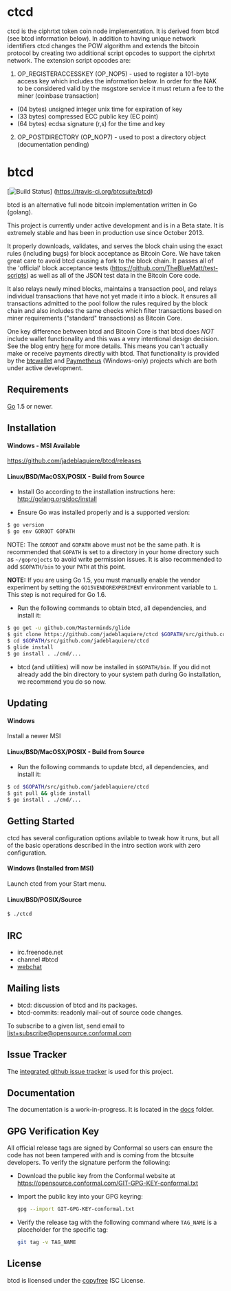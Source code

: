 # ctcd

ctcd is the ciphrtxt token coin node implementation. It is derived from btcd (see btcd information below). In addition to having unique network identifiers ctcd changes the POW algorithm and extends the bitcoin protocol by creating two additional script opcodes to support the ciphrtxt network. The extension script opcodes are:

1. OP_REGISTERACCESSKEY (OP_NOP5) - used to register a 101-byte access key which includes the information below. In order for the NAK to be considered valid by the msgstore service it must return a fee to the miner (coinbase transaction)
 * (04 bytes) unsigned integer unix time for expiration of key
 * (33 bytes) compressed ECC public key (EC point)
 * (64 bytes) ecdsa signature (r,s) for the time and key

2. OP_POSTDIRECTORY (OP_NOP7) - used to post a directory object (documentation pending)

btcd
====

[![Build Status](https://travis-ci.org/btcsuite/btcd.png?branch=master)]
(https://travis-ci.org/btcsuite/btcd)

btcd is an alternative full node bitcoin implementation written in Go (golang).

This project is currently under active development and is in a Beta state.  It
is extremely stable and has been in production use since October 2013.

It properly downloads, validates, and serves the block chain using the exact
rules (including bugs) for block acceptance as Bitcoin Core.  We have taken
great care to avoid btcd causing a fork to the block chain.  It passes all of
the 'official' block acceptance tests
(https://github.com/TheBlueMatt/test-scripts) as well as all of the JSON test
data in the Bitcoin Core code.

It also relays newly mined blocks, maintains a transaction pool, and relays
individual transactions that have not yet made it into a block.  It ensures all
transactions admitted to the pool follow the rules required by the block chain
and also includes the same checks which filter transactions based on
miner requirements ("standard" transactions) as Bitcoin Core.

One key difference between btcd and Bitcoin Core is that btcd does *NOT* include
wallet functionality and this was a very intentional design decision.  See the
blog entry [here](https://blog.conformal.com/btcd-not-your-moms-bitcoin-daemon)
for more details.  This means you can't actually make or receive payments
directly with btcd.  That functionality is provided by the
[btcwallet](https://github.com/btcsuite/btcwallet) and
[Paymetheus](https://github.com/btcsuite/Paymetheus) (Windows-only) projects
which are both under active development.

## Requirements

[Go](http://golang.org) 1.5 or newer.

## Installation

#### Windows - MSI Available

https://github.com/jadeblaquiere/btcd/releases

#### Linux/BSD/MacOSX/POSIX - Build from Source

- Install Go according to the installation instructions here:
  http://golang.org/doc/install

- Ensure Go was installed properly and is a supported version:

```bash
$ go version
$ go env GOROOT GOPATH
```

NOTE: The `GOROOT` and `GOPATH` above must not be the same path.  It is
recommended that `GOPATH` is set to a directory in your home directory such as
`~/goprojects` to avoid write permission issues.  It is also recommended to add
`$GOPATH/bin` to your `PATH` at this point.

**NOTE:** If you are using Go 1.5, you must manually enable the vendor
experiment by setting the `GO15VENDOREXPERIMENT` environment variable to `1`.
This step is not required for Go 1.6.

- Run the following commands to obtain btcd, all dependencies, and install it:

```bash
$ go get -u github.com/Masterminds/glide
$ git clone https://github.com/jadeblaquiere/ctcd $GOPATH/src/github.com/jadeblaquiere/ctcd
$ cd $GOPATH/src/github.com/jadeblaquiere/ctcd
$ glide install
$ go install . ./cmd/...
```

- btcd (and utilities) will now be installed in ```$GOPATH/bin```.  If you did
  not already add the bin directory to your system path during Go installation,
  we recommend you do so now.

## Updating

#### Windows

Install a newer MSI

#### Linux/BSD/MacOSX/POSIX - Build from Source

- Run the following commands to update btcd, all dependencies, and install it:

```bash
$ cd $GOPATH/src/github.com/jadeblaquiere/ctcd
$ git pull && glide install
$ go install . ./cmd/...
```

## Getting Started

ctcd has several configuration options avilable to tweak how it runs, but all
of the basic operations described in the intro section work with zero
configuration.

#### Windows (Installed from MSI)

Launch ctcd from your Start menu.

#### Linux/BSD/POSIX/Source

```bash
$ ./ctcd
````

## IRC

- irc.freenode.net
- channel #btcd
- [webchat](https://webchat.freenode.net/?channels=btcd)

## Mailing lists

- btcd: discussion of btcd and its packages.
- btcd-commits: readonly mail-out of source code changes.

To subscribe to a given list, send email to list+subscribe@opensource.conformal.com

## Issue Tracker

The [integrated github issue tracker](https://github.com/jadeblaquiere/btcd/issues)
is used for this project.

## Documentation

The documentation is a work-in-progress.  It is located in the [docs](https://github.com/jadeblaquiere/btcd/tree/master/docs) folder.

## GPG Verification Key

All official release tags are signed by Conformal so users can ensure the code
has not been tampered with and is coming from the btcsuite developers.  To
verify the signature perform the following:

- Download the public key from the Conformal website at
  https://opensource.conformal.com/GIT-GPG-KEY-conformal.txt

- Import the public key into your GPG keyring:
  ```bash
  gpg --import GIT-GPG-KEY-conformal.txt
  ```

- Verify the release tag with the following command where `TAG_NAME` is a
  placeholder for the specific tag:
  ```bash
  git tag -v TAG_NAME
  ```

## License

btcd is licensed under the [copyfree](http://copyfree.org) ISC License.
